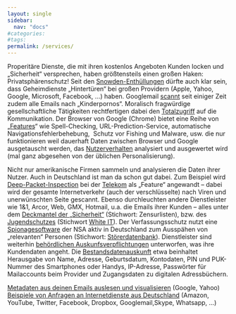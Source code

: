 ```yaml
---
layout: single
sidebar:
  nav: "docs"
#categories:
#tags:
permalink: /services/
---
```

Properitäre Dienste, die mit ihren kostenlos Angeboten Kunden 
locken und „Sicherheit“ versprechen, haben größtensteils einen großen 
Haken: Privatsphärenschutz!
Seit den <a href="https://edwardsnowden.com/revelations/index.html" target="_blank">Snowden-Enthüllungen</a> dürfte auch klar sein, dass Geheimdienste
„Hintertüren“ bei großen Providern (Apple, Yahoo, Google, Microsoft,
Facebook, …) haben.
Googlemail <a href="http://www.heise.de/newsticker/meldung/Kinderpornographie-Google-verteidigt-E-Mail-Scan-2284919.html"
target="_blank">scannt</a> seit einiger Zeit zudem alle Emails nach „Kinderpornos“.
Moralisch fragwürdige gesellschaftliche Tätigkeiten rechtfertigen dabei den
<span style="text-decoration:underline">Totalzugriff</span> auf die Kommunikation.
Der Browser von Google (Chrome) bietet eine Reihe von „<a href="https://support.google.com/chrome/answer/114836?hl=de" target="_blank">Features</a>“
wie Spell-Checking, URL-Prediction-Service, automatische 
Navigationsfehlerbehebung,&nbsp; Schutz vor Fishing und Malware, usw. 
die nur funktionieren weil dauerhaft Daten zwischen Browser und Google 
ausgetauscht werden, das <span style="text-decoration:underline">Nutzerverhalten</span> analysiert und ausgewertet wird
(mal ganz abgesehen von der üblichen Personalisierung).

Nicht nur amerikanische Firmen sammeln und analysieren die Daten 
ihrer Nutzer. Auch in Deutschland ist man da schon gut dabei. Zum 
Beispiel wird <a href="https://netzpolitik.org/2014/waschmaschine-im-netz-wie-telekom-und-vodafone-deep-packet-inspection-als-feature-verkaufen/" target="_blank">Deep-Packet-Inspection</a> bei der <span style="text-decoration:underline;">Telekom</span> als „Feature“
angewandt – dabei wird der gesamte Internetverkehr (auch der verschlüsselte)
nach Viren und unerwünschten Seite gescannt. Ebenso durchleuchten andere
Dienstleister wie 1&amp;1, Arcor, Web, GMX, Hotmail, u.a. die Emails
ihrer Kunden – alles unter dem <a href="https://de.wikipedia.org/wiki/Clean_IT" target="_blank">Deckmantel der „Sicherheit“</a>
(Stichwort: Zensurlisten), bzw. des <a href="http://www.zeit.de/digital/datenschutz/2011-12/white-it-netzfilter" target="_blank">Jugendschutzes</a> (Stichwort <a href="https://de.wikipedia.org/wiki/White_IT" target="_blank">White IT</a>).
Der Verfassungsschutz nutzt eine <a href="http://www.zeit.de/digital/datenschutz/2015-08/bfv-verfassungsschutz-was-kann-xkeyscore" target="_blank">Spionagesoftware</a> der NSA aktiv in
Deutschland zum Ausspähen von „relevanten“ Personen (Stichwort: <a href="https://de.wikipedia.org/wiki/Antiterrordatei#In_der_Anti-Terror-Datei_zusammengef.C3.BChrte_Datenbanken" target="_blank">Störerdatenbank</a>).
Dienstleister sind weiterhin <a href="http://www.spiegel.de/netzwelt/web/posteo-und-telekom-veroeffentlichen-transparenzberichte-a-967653.html" target="_blank">behördlichen Auskunfsverpflichtungen</a> unterworfen,
was ihre Kundendaten angeht. Die <a href="https://stopp-bda.de/bestandsdatenauskunft/" target="_blank">Bestandsdatenauskunft</a> etwa beinhaltet
Herausgabe von Name, Adresse, Geburtsdatum, Kontodaten, PIN und
PUK-Nummer des Smartphones oder Handys, IP-Adresse, Passwörter 
für Mailaccounts beim Provider und Zugangsdaten zu digitalen 
Adressbüchern.

<a href="https://www.googlewatchblog.de/2013/07/nsa-prism-co-diese/" target="_blank">Metadaten aus deinen Emails auslesen und visualisieren</a> (Google, Yahoo)
<a href="https://apps.opendatacity.de/prism/de" target="_blank">Beispiele von Anfragen an Internetdienste aus Deutschland</a> (Amazon, YouTube, Twitter, Facebook, Dropbox, Googlemail,Skype, Whatsapp, …)


